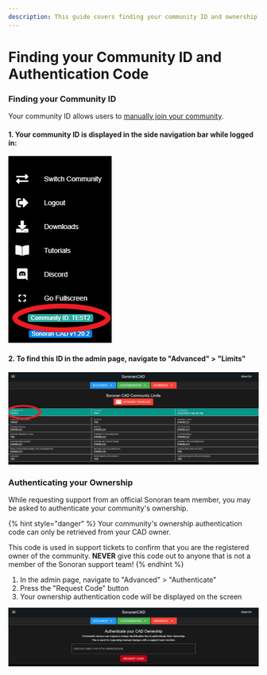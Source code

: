 ```yaml
---
description: This guide covers finding your community ID and ownership authentication code.
---
```


# Finding your Community ID and Authentication Code

### Finding your Community ID

Your community ID allows users to [manually join your community](inviting-users-to-your-cad.md).

#### 1. Your community ID is displayed in the side navigation bar while logged in:

![Community IDs are displayed in the side navigation bar](../../.gitbook/assets/id_bar.png)

#### 2. To find this ID in the admin page, navigate to "Advanced" &gt; "Limits"

![Community IDs are also displayed in the admin limits section](../../.gitbook/assets/id_limits.png)

### Authenticating your Ownership

While requesting support from an official Sonoran team member, you may be asked to authenticate your community's ownership.

{% hint style="danger" %}
Your community's ownership authentication code can only be retrieved from your CAD owner.  
  
This code is used in support tickets to confirm that you are the registered owner of the community. **NEVER** give this code out to anyone that is not a member of the Sonoran support team!
{% endhint %}

1. In the admin page, navigate to "Advanced" &gt; "Authenticate"
2. Press the "Request Code" button
3. Your ownership authentication code will be displayed on the screen

![Sonoran CAD&apos;s ownership authentication page](../../.gitbook/assets/auth.PNG)

